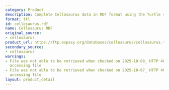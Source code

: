 ```yaml
---
category: Product
description: Complete Cellosaurus data in RDF format using the Turtle syntax
format: ttl
id: cellosaurus.rdf
name: Cellosaurus RDF
original_source:
- cellosaurus
product_url: https://ftp.expasy.org/databases/cellosaurus/cellosaurus.ttl
secondary_source:
- cellosaurus
warnings:
- File was not able to be retrieved when checked on 2025-10-08_ HTTP 404 error when
  accessing file
- File was not able to be retrieved when checked on 2025-10-07_ HTTP 404 error when
  accessing file
layout: product_detail
---
```

